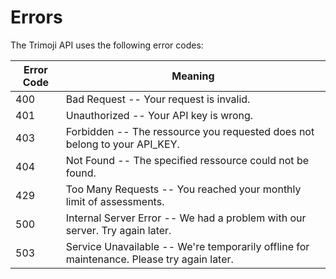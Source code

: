 # Errors

The Trimoji API uses the following error codes:


Error Code | Meaning
---------- | -------
400 | Bad Request -- Your request is invalid.
401 | Unauthorized -- Your API key is wrong.
403 | Forbidden -- The ressource you requested does not belong to your API_KEY.
404 | Not Found -- The specified ressource could not be found.
429 | Too Many Requests -- You reached your monthly limit of assessments.
500 | Internal Server Error -- We had a problem with our server. Try again later.
503 | Service Unavailable -- We're temporarily offline for maintenance. Please try again later.
